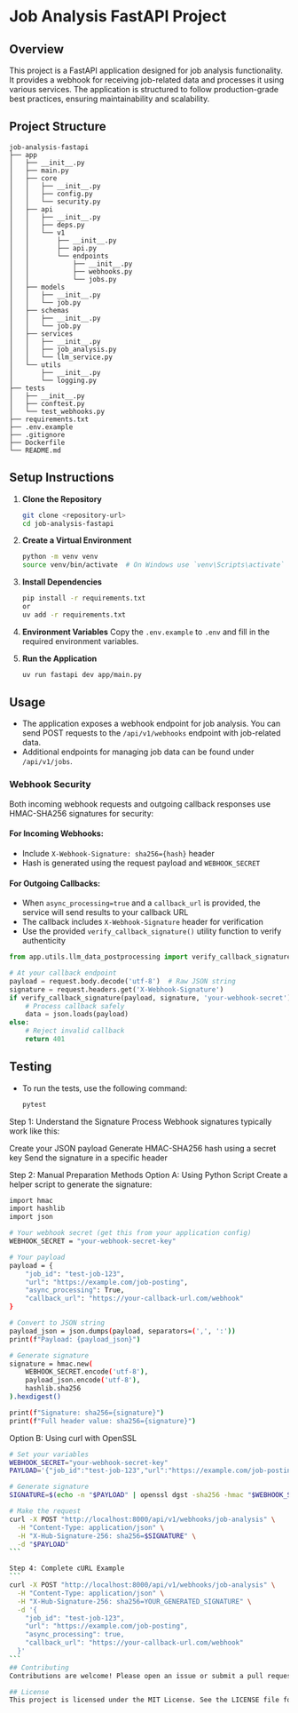 # Job Analysis FastAPI Project

## Overview
This project is a FastAPI application designed for job analysis functionality. It provides a webhook for receiving job-related data and processes it using various services. The application is structured to follow production-grade best practices, ensuring maintainability and scalability.

## Project Structure
```
job-analysis-fastapi
├── app
│   ├── __init__.py
│   ├── main.py
│   ├── core
│   │   ├── __init__.py
│   │   ├── config.py
│   │   └── security.py
│   ├── api
│   │   ├── __init__.py
│   │   ├── deps.py
│   │   └── v1
│   │       ├── __init__.py
│   │       ├── api.py
│   │       └── endpoints
│   │           ├── __init__.py
│   │           ├── webhooks.py
│   │           └── jobs.py
│   ├── models
│   │   ├── __init__.py
│   │   └── job.py
│   ├── schemas
│   │   ├── __init__.py
│   │   └── job.py
│   ├── services
│   │   ├── __init__.py
│   │   ├── job_analysis.py
│   │   └── llm_service.py
│   └── utils
│       ├── __init__.py
│       └── logging.py
├── tests
│   ├── __init__.py
│   ├── conftest.py
│   └── test_webhooks.py
├── requirements.txt
├── .env.example
├── .gitignore
├── Dockerfile
└── README.md
```

## Setup Instructions

1. **Clone the Repository**
   ```bash
   git clone <repository-url>
   cd job-analysis-fastapi
   ```

2. **Create a Virtual Environment**
   ```bash
   python -m venv venv
   source venv/bin/activate  # On Windows use `venv\Scripts\activate`
   ```

3. **Install Dependencies**
   ```bash
   pip install -r requirements.txt
   or
   uv add -r requirements.txt
   ```

4. **Environment Variables**
   Copy the `.env.example` to `.env` and fill in the required environment variables.

5. **Run the Application**
   ```bash
   uv run fastapi dev app/main.py
   ```

## Usage
- The application exposes a webhook endpoint for job analysis. You can send POST requests to the `/api/v1/webhooks` endpoint with job-related data.
- Additional endpoints for managing job data can be found under `/api/v1/jobs`.

### Webhook Security
Both incoming webhook requests and outgoing callback responses use HMAC-SHA256 signatures for security:

#### For Incoming Webhooks:
- Include `X-Webhook-Signature: sha256={hash}` header
- Hash is generated using the request payload and `WEBHOOK_SECRET`

#### For Outgoing Callbacks:
- When `async_processing=true` and a `callback_url` is provided, the service will send results to your callback URL
- The callback includes `X-Webhook-Signature` header for verification
- Use the provided `verify_callback_signature()` utility function to verify authenticity

```python
from app.utils.llm_data_postprocessing import verify_callback_signature

# At your callback endpoint
payload = request.body.decode('utf-8')  # Raw JSON string  
signature = request.headers.get('X-Webhook-Signature')
if verify_callback_signature(payload, signature, 'your-webhook-secret'):
    # Process callback safely
    data = json.loads(payload)
else:
    # Reject invalid callback
    return 401
```

## Testing
- To run the tests, use the following command:
  ```bash
  pytest
  ```


Step 1: Understand the Signature Process
Webhook signatures typically work like this:

Create your JSON payload
Generate HMAC-SHA256 hash using a secret key
Send the signature in a specific header

Step 2: Manual Preparation Methods
Option A: Using Python Script
   Create a helper script to generate the signature:

```bash
import hmac
import hashlib
import json

# Your webhook secret (get this from your application config)
WEBHOOK_SECRET = "your-webhook-secret-key"

# Your payload
payload = {
    "job_id": "test-job-123",
    "url": "https://example.com/job-posting",
    "async_processing": True,
    "callback_url": "https://your-callback-url.com/webhook"
}

# Convert to JSON string
payload_json = json.dumps(payload, separators=(',', ':'))
print(f"Payload: {payload_json}")

# Generate signature
signature = hmac.new(
    WEBHOOK_SECRET.encode('utf-8'),
    payload_json.encode('utf-8'),
    hashlib.sha256
).hexdigest()

print(f"Signature: sha256={signature}")
print(f"Full header value: sha256={signature}")
```

Option B: Using curl with OpenSSL
````bash
# Set your variables
WEBHOOK_SECRET="your-webhook-secret-key"
PAYLOAD='{"job_id":"test-job-123","url":"https://example.com/job-posting","async_processing":true,"callback_url":"https://your-callback-url.com/webhook"}'

# Generate signature
SIGNATURE=$(echo -n "$PAYLOAD" | openssl dgst -sha256 -hmac "$WEBHOOK_SECRET" | sed 's/^.* //')

# Make the request
curl -X POST "http://localhost:8000/api/v1/webhooks/job-analysis" \
  -H "Content-Type: application/json" \
  -H "X-Hub-Signature-256: sha256=$SIGNATURE" \
  -d "$PAYLOAD"
```

Step 4: Complete cURL Example
```
curl -X POST "http://localhost:8000/api/v1/webhooks/job-analysis" \
  -H "Content-Type: application/json" \
  -H "X-Hub-Signature-256: sha256=YOUR_GENERATED_SIGNATURE" \
  -d '{
    "job_id": "test-job-123",
    "url": "https://example.com/job-posting",
    "async_processing": true,
    "callback_url": "https://your-callback-url.com/webhook"
  }'
```
## Contributing
Contributions are welcome! Please open an issue or submit a pull request for any improvements or bug fixes.

## License
This project is licensed under the MIT License. See the LICENSE file for details.